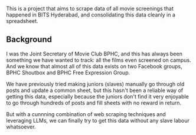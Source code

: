 
This is a project that aims to scrape data of all movie screenings that happened in BITS Hyderabad, and consolidating this data cleanly in a spreadsheet.

## Background
I was the Joint Secretary of Movie Club BPHC, and this has always been something we have wanted to track: all the films even screened on campus. And we know that almost all of this data exists on two Facebook groups, BPHC Shoutbox and BPHC Free Expression Group.

We have previously tried making juniors (slaves) manually go through old posts and update a common sheet, but this hasn't been a reliable way of getting this data, especially because the juniors don't find it very enjoyable to go through hundreds of posts and fill sheets with no reward in return.

But with a cunnning combination of web scraping techniques and leveraging LLMs, we can finally try to get this data without any slave labour whatsoever.